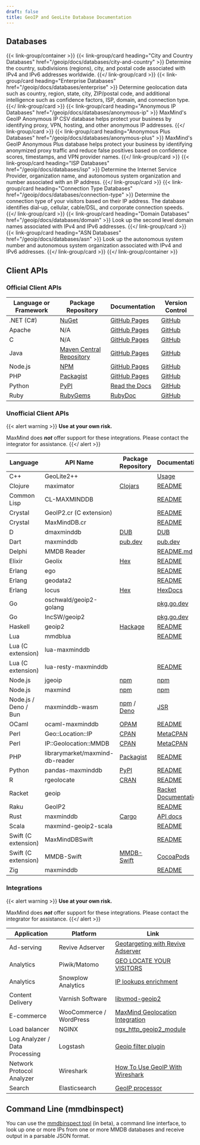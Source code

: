 ```yaml
---
draft: false
title: GeoIP and GeoLite Database Documentation
---
```


## Databases

{{< link-group/container >}}
  {{< link-group/card heading="City and Country Databases" href="/geoip/docs/databases/city-and-country" >}}
    Determine the country, subdivisions (regions), city, and postal code associated with IPv4 and
    IPv6 addresses worldwide.
  {{</ link-group/card >}}
  {{< link-group/card heading="Enterprise Databases" href="/geoip/docs/databases/enterprise" >}}
    Determine geolocation data such as country, region, state,
    city, ZIP/postal code, and additional intelligence such as confidence
    factors, ISP, domain, and connection type.
  {{</ link-group/card >}}
  {{< link-group/card heading="Anonymous IP Databases" href="/geoip/docs/databases/anonymous-ip" >}}
    MaxMind's GeoIP Anonymous IP CSV database helps protect your
    business by identifying proxy, VPN, hosting, and other anonymous IP
    addresses.
  {{</ link-group/card >}}
  {{< link-group/card heading="Anonymous Plus Databases" href="/geoip/docs/databases/anonymous-plus" >}}
    MaxMind's GeoIP Anonymous Plus database helps protect your business by
    identifying anonymized proxy traffic and reduce false positives based on
    confidence scores, timestamps, and VPN provider names.
  {{</ link-group/card >}}
  {{< link-group/card heading="ISP Databases" href="/geoip/docs/databases/isp" >}}
    Determine the Internet Service Provider, organization name,
    and autonomous system organization and number associated with an IP
    address.
  {{</ link-group/card >}}
  {{< link-group/card heading="Connection Type Databases" href="/geoip/docs/databases/connection-type" >}}
    Determine the connection type of your visitors based on
    their IP address. The database identifies dial-up, cellular, cable/DSL,
    and corporate connection speeds.
  {{</ link-group/card >}}
  {{< link-group/card heading="Domain Databases" href="/geoip/docs/databases/domain" >}}
    Look up the second level domain names associated with IPv4
    and IPv6 addresses.
  {{</ link-group/card >}}
  {{< link-group/card heading="ASN Databases" href="/geoip/docs/databases/asn" >}}
    Look up the autonomous system number and autonomous system
    organization associated with IPv4 and IPv6 addresses.
  {{</ link-group/card >}}
{{</ link-group/container >}}

## Client APIs

### Official Client APIs

| Language or Framework | Package Repository                                                                                                            | Documentation                                              | Version Control                                    |
| --------------------- | ----------------------------------------------------------------------------------------------------------------------------- | ---------------------------------------------------------- | -------------------------------------------------- |
| .NET (C#)             | [NuGet](https://www.nuget.org/packages/MaxMind.GeoIP2/)                                                                       | [GitHub Pages](https://maxmind.github.io/GeoIP2-dotnet/)   | [GitHub](https://github.com/maxmind/GeoIP2-dotnet) |
| Apache                | N/A                                                                                                                           | [GitHub Pages](https://maxmind.github.io/mod_maxminddb/)   | [GitHub](https://github.com/maxmind/mod_maxminddb) |
| C                     | N/A                                                                                                                           | [GitHub Pages](https://maxmind.github.io/libmaxminddb/)    | [GitHub](https://github.com/maxmind/libmaxminddb)  |
| Java                  | [Maven Central Repository](https://search.maven.org/#search%7Cga%7C1%7Cg%3A%22com.maxmind.geoip2%22%20AND%20a%3A%22geoip2%22) | [GitHub Pages](https://maxmind.github.io/GeoIP2-java/)     | [GitHub](https://github.com/maxmind/GeoIP2-java)   |
| Node.js               | [NPM](https://npmjs.com/package/@maxmind/geoip2-node)                                                                         | [GitHub Pages](https://maxmind.github.io/GeoIP2-node/)     | [GitHub](https://github.com/maxmind/GeoIP2-node)   |
| PHP                   | [Packagist](https://packagist.org/packages/geoip2/geoip2)                                                                     | [GitHub Pages](https://maxmind.github.io/GeoIP2-php/)      | [GitHub](https://github.com/maxmind/GeoIP2-php)    |
| Python                | [PyPI](https://pypi.python.org/pypi/geoip2)                                                                                   | [Read the Docs](https://geoip2.readthedocs.org/en/latest/) | [GitHub](https://github.com/maxmind/GeoIP2-python) |
| Ruby                  | [RubyGems](https://rubygems.org/gems/maxmind-geoip2)                                                                          | [RubyDoc](https://www.rubydoc.info/gems/maxmind-geoip2)    | [GitHub](https://github.com/maxmind/GeoIP2-ruby)   |

### Unofficial Client APIs

{{< alert warning >}}
**Use at your own risk.**

MaxMind does **_not_** offer support for these integrations. Please contact the
integrator for assistance.
{{</ alert >}}


| Language | API Name                        | Package Repository                                                          | Documentation                                                                      | Version Control                                              |
| -------------------- | ------------------------------- | --------------------------------------------------------------------------- | ---------------------------------------------------------------------------------- | ------------------------------------------------------------ |
| C++                  | GeoLite2++                      |                                                                             | [Usage](https://www.ccoderun.ca/GeoLite2++/api/usage.html)                         |                                                              |
| Clojure              | maximator                       | [Clojars](https://clojars.org/com.oscaro/maximator)                         | [README](https://github.com/oscaro/maximator/blob/master/README.md)                | [GitHub](https://github.com/oscaro/maximator)                |
| Common Lisp          | CL-MAXMINDDB                    |                                                                             | [README](https://github.com/turtle-bazon/cl-maxminddb/blob/hg/README.md)           | [GitHub](https://github.com/turtle-bazon/cl-maxminddb)       |
| Crystal              | GeoIP2.cr (C extension)         |                                                                             | [README](https://github.com/delef/geoip2.cr/blob/master/README.md)                 | [GitHub](https://github.com/delef/geoip2.cr)                 |
| Crystal              | MaxMindDB.cr                    |                                                                             | [README](https://github.com/delef/maxminddb.cr/blob/master/README.md)              | [GitHub](https://github.com/delef/maxminddb.cr)              |
| D                    | dmaxminddb                      | [DUB](https://code.dlang.org/packages/dmaxminddb)                           | [DUB](https://code.dlang.org/packages/dmaxminddb)                                  | [GitHub](https://github.com/maxpoulin64/dmaxminddb)          |
| Dart                 | maxminddb                       | [pub.dev](https://pub.dev/packages/maxminddb)                               | [pub.dev](https://pub.dev/documentation/maxminddb/latest/)                         | [GitHub](https://github.com/fischerscode/dart-maxmindDB)     |
| Delphi               | MMDB Reader                     |                                                                             | [README.md](https://github.com/optinsoft/MMDBReader/blob/master/README.md)         | [GitHub](https://github.com/optinsoft/MMDBReader)            |
| Elixir               | Geolix                          | [Hex](https://hex.pm/packages/geolix)                                       | [README](https://github.com/mneudert/geolix/blob/master/README.md)                 | [GitHub](https://github.com/mneudert/geolix)                 |
| Erlang               | ego                             |                                                                             | [README](https://github.com/jflatow/ego/blob/master/README)                        | [GitHub](https://github.com/jflatow/ego/tree/master)         |
| Erlang               | geodata2                        |                                                                             | [README](https://github.com/brigadier/geodata2/blob/master/README.md)              | [GitHub](https://github.com/brigadier/geodata2)              |
| Erlang               | locus                           | [Hex](https://hex.pm/packages/locus)                                        | [HexDocs](https://hexdocs.pm/locus/)                                               | [GitHub](https://github.com/g-andrade/locus)                 |
| Go                   | oschwald/geoip2-golang          |                                                                             | [pkg.go.dev](https://pkg.go.dev/github.com/oschwald/geoip2-golang?tab=doc)         | [GitHub](https://github.com/oschwald/geoip2-golang)          |
| Go                   | IncSW/geoip2                    |                                                                             | [pkg.go.dev](https://pkg.go.dev/github.com/IncSW/geoip2?tab=doc)                   | [GitHub](https://github.com/IncSW/geoip2)                    |
| Haskell              | geoip2                          | [Hackage](https://hackage.haskell.org/package/geoip2)                       | [README](https://github.com/ondrap/geoip2/blob/master/README.md)                   | [GitHub](https://github.com/ondrap/geoip2)                   |
| Lua                  | mmdblua                         |                                                                             | [README](https://github.com/daurnimator/mmdblua/blob/master/README.md)             | [GitHub](https://github.com/daurnimator/mmdblua)             |
| Lua (C extension)    | lua-maxminddb                   |                                                                             |                                                                                    | [GitHub](https://github.com/fabled/lua-maxminddb)            |
| Lua (C extension)    | lua-resty-maxminddb             |                                                                             | [README](https://github.com/anjia0532/lua-resty-maxminddb/blob/master/README.md)   | [GitHub](https://github.com/anjia0532/lua-resty-maxminddb)   |
| Node.js | jgeoip | [npm](https://www.npmjs.com/package/jgeoip) | [npm](https://www.npmjs.com/package/jgeoip) | [GitHub](https://github.com/jclo/jgeoip) |
| Node.js | maxmind | [npm](https://www.npmjs.com/package/maxmind) | [npm](https://www.npmjs.com/package/maxmind) | [GitHub](https://github.com/runk/node-maxmind) |
| Node.js / Deno / Bun | maxminddb-wasm | [npm](https://www.npmjs.com/package/maxminddb-wasm) / [Deno](https://deno.land/x/maxminddb) | [JSR](https://jsr.io/@josh-hemphill/maxminddb-wasm) | [GitHub](https://github.com/josh-hemphill/maxminddb-wasm) |
| OCaml                | ocaml-maxminddb                 | [OPAM](https://opam.ocaml.org/packages/maxminddb/)                          | [README](https://github.com/fxfactorial/ocaml-maxminddb/blob/master/README.md)     | [GitHub](https://github.com/fxfactorial/ocaml-maxminddb)     |
| Perl | Geo::Location::IP | [CPAN](https://metacpan.org/pod/Geo::Location::IP) | [MetaCPAN](https://metacpan.org/pod/Geo::Location::IP) | [GitHub](https://github.com/voegelas/Geo-Location-IP) |
| Perl                 | IP::Geolocation::MMDB           | [CPAN](https://metacpan.org/pod/IP::Geolocation::MMDB)                      | [MetaCPAN](https://metacpan.org/pod/IP::Geolocation::MMDB)                         | [GitHub](https://github.com/voegelas/IP-Geolocation-MMDB)    |
| PHP                  | librarymarket/maxmind-db-reader | [Packagist](https://packagist.org/packages/librarymarket/maxmind-db-reader) | [README](https://github.com/librarymarket/maxmind-db-reader/blob/1.0.x/README.md)  | [GitHub](https://github.com/librarymarket/maxmind-db-reader) |
| Python               | pandas-maxminddb                | [PyPI](https://pypi.org/project/pandas-maxminddb/)                          | [README](https://github.com/andrusha/pandas-maxminddb/blob/main/README.md)         | [GitHub](https://github.com/andrusha/pandas-maxminddb)       |
| R                    | rgeolocate                      | [CRAN](https://cran.r-project.org/web/packages/rgeolocate/index.html)       | [README](https://github.com/Ironholds/rgeolocate/blob/master/README.md)            | [GitHub](https://github.com/Ironholds/rgeolocate)            |
| Racket               | geoip                           |                                                                             | [Racket Documentation](https://docs.racket-lang.org/geoip/index.html)              | [GitHub](https://github.com/Bogdanp/racket-geoip)            |
| Raku                 | GeoIP2                          |                                                                             | [README](https://github.com/bbkr/GeoIP2/blob/master/README.md)                     | [GitHub](https://github.com/bbkr/GeoIP2)                     |
| Rust                 | maxminddb                       | [Cargo](https://crates.io/crates/maxminddb)                                 | [API docs](https://oschwald.github.io/maxminddb-rust/maxminddb/struct.Reader.html) | [GitHub](https://github.com/oschwald/maxminddb-rust)         |
| Scala                | maxmind-geoip2-scala            |                                                                             | [README](https://github.com/Sanoma-CDA/maxmind-geoip2-scala/blob/master/README.md) | [GitHub](https://github.com/Sanoma-CDA/maxmind-geoip2-scala) |
| Swift (C extension)  | MaxMindDBSwift |  | [README](https://github.com/SunboyGo/MaxMindDBSwift/blob/main/README.md) | [GitHub](https://github.com/SunboyGo/MaxMindDBSwift) |
| Swift (C extension)  | MMDB-Swift                      | [MMDB-Swift](https://cocoapods.org/pods/MMDB-Swift)                         | [CocoaPods](https://cocoapods.org/pods/MMDB-Swift)                                 | [GitHub](https://github.com/lexrus/MMDB-Swift)               |
| Zig | maxminddb | | [README](https://github.com/marselester/maxminddb.zig/blob/master/README.md) | [GitHub](https://github.com/marselester/maxminddb.zig) |

### Integrations

{{< alert warning >}}
<Alert type="warning">
**Use at your own risk.**

MaxMind does **_not_** offer support for these integrations. Please contact the
integrator for assistance.
{{</ alert >}}

| Application                    | Platform                | Link                                                                                                                    |
| ------------------------------ | ----------------------- | ----------------------------------------------------------------------------------------------------------------------- |
| Ad-serving                     | Revive Adserver         | [Geotargeting with Revive Adserver](https://www.revive-adserver.com/faq/geotargeting-with-revive-adserver/)             |
| Analytics                      | Piwik/Matomo            | [GEO LOCATE YOUR VISITORS](https://matomo.org/docs/geo-locate/)                                                         |
| Analytics                      | Snowplow Analytics      | [IP lookups enrichment](https://github.com/snowplow/snowplow/wiki/IP-lookups-enrichment)                                |
| Content Delivery               | Varnish Software        | [libvmod-geoip2](https://github.com/fgsch/libvmod-geoip2)                                                               |
| E-commerce                     | WooCommerce / WordPress | [MaxMind Geolocation Integration](https://docs.woocommerce.com/document/maxmind-geolocation-integration/)               |
| Load balancer                  | NGINX                   | [ngx_http_geoip2_module](https://github.com/leev/ngx_http_geoip2_module)                                                |
| Log Analyzer / Data Processing | Logstash                | [Geoip filter plugin](https://www.elastic.co/guide/en/logstash/current/plugins-filters-geoip.html)                      |
| Network Protocol Analyzer      | Wireshark               | [How To Use GeoIP With Wireshark](https://gitlab.com/wireshark/wireshark/-/wikis/HowToUseGeoIP)                         |
| Search                         | Elasticsearch           | [GeoIP processor](https://www.elastic.co/guide/en/elasticsearch/reference/current/geoip-processor.html#geoip-processor) |

## Command Line (mmdbinspect)

You can use the [mmdbinspect tool](https://github.com/maxmind/mmdbinspect) (in
beta), a command line interface, to look up one or more IPs from one or more
MMDB databases and receive output in a parsable JSON format.
